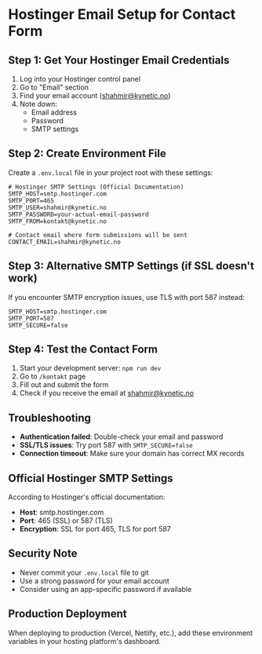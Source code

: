 # Hostinger Email Setup for Contact Form

## Step 1: Get Your Hostinger Email Credentials

1. Log into your Hostinger control panel
2. Go to "Email" section
3. Find your email account (shahmir@kynetic.no)
4. Note down:
   - Email address
   - Password
   - SMTP settings

## Step 2: Create Environment File

Create a `.env.local` file in your project root with these settings:

```env
# Hostinger SMTP Settings (Official Documentation)
SMTP_HOST=smtp.hostinger.com
SMTP_PORT=465
SMTP_USER=shahmir@kynetic.no
SMTP_PASSWORD=your-actual-email-password
SMTP_FROM=kontakt@kynetic.no

# Contact email where form submissions will be sent
CONTACT_EMAIL=shahmir@kynetic.no
```

## Step 3: Alternative SMTP Settings (if SSL doesn't work)

If you encounter SMTP encryption issues, use TLS with port 587 instead:

```env
SMTP_HOST=smtp.hostinger.com
SMTP_PORT=587
SMTP_SECURE=false
```

## Step 4: Test the Contact Form

1. Start your development server: `npm run dev`
2. Go to `/kontakt` page
3. Fill out and submit the form
4. Check if you receive the email at shahmir@kynetic.no

## Troubleshooting

- **Authentication failed**: Double-check your email and password
- **SSL/TLS issues**: Try port 587 with `SMTP_SECURE=false`
- **Connection timeout**: Make sure your domain has correct MX records

## Official Hostinger SMTP Settings

According to Hostinger's official documentation:
- **Host**: smtp.hostinger.com
- **Port**: 465 (SSL) or 587 (TLS)
- **Encryption**: SSL for port 465, TLS for port 587

## Security Note

- Never commit your `.env.local` file to git
- Use a strong password for your email account
- Consider using an app-specific password if available

## Production Deployment

When deploying to production (Vercel, Netlify, etc.), add these environment variables in your hosting platform's dashboard. 